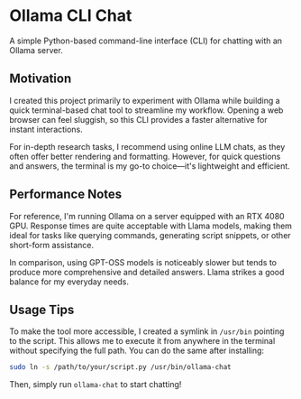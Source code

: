 # Ollama CLI Chat

A simple Python-based command-line interface (CLI) for chatting with an Ollama server.

## Motivation

I created this project primarily to experiment with Ollama while building a quick terminal-based chat tool to streamline my workflow. Opening a web browser can feel sluggish, so this CLI provides a faster alternative for instant interactions.

For in-depth research tasks, I recommend using online LLM chats, as they often offer better rendering and formatting. However, for quick questions and answers, the terminal is my go-to choice—it's lightweight and efficient.

## Performance Notes

For reference, I'm running Ollama on a server equipped with an RTX 4080 GPU. Response times are quite acceptable with Llama models, making them ideal for tasks like querying commands, generating script snippets, or other short-form assistance.

In comparison, using GPT-OSS models is noticeably slower but tends to produce more comprehensive and detailed answers. Llama strikes a good balance for my everyday needs.

## Usage Tips

To make the tool more accessible, I created a symlink in `/usr/bin` pointing to the script. This allows me to execute it from anywhere in the terminal without specifying the full path. You can do the same after installing:

```bash
sudo ln -s /path/to/your/script.py /usr/bin/ollama-chat
```

Then, simply run `ollama-chat` to start chatting!
